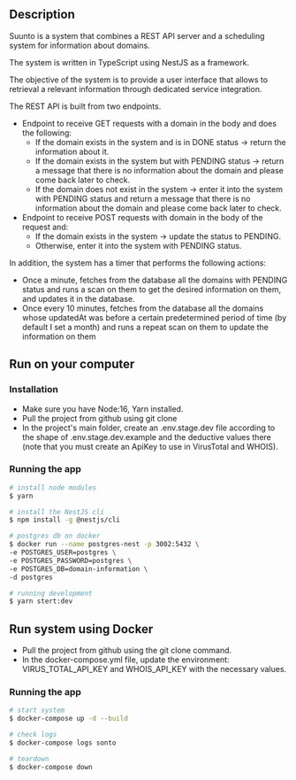 ## Description

Suunto is a system that combines a REST API server and a scheduling system for information about domains.

The system is written in TypeScript using NestJS as a framework.

The objective of the system is to provide a user interface that allows to retrieval a relevant information through dedicated service integration.

The REST API is built from two endpoints.
- Endpoint to receive GET requests with a domain in the body and does the following:
  - If the domain exists in the system and is in DONE status -> return the information about it.
  - If the domain exists in the system but with PENDING status -> return a message that there is no information about the domain and please come back later to check.
  - If the domain does not exist in the system -> enter it into the system with PENDING status and return a message that there is no information about the domain and please come back later to check.
- Endpoint to receive POST requests with domain in the body of the request and:
  - If the domain exists in the system -> update the status to PENDING.
  - Otherwise, enter it into the system with PENDING status.

In addition, the system has a timer that performs the following actions:
- Once a minute, fetches from the database all the domains with PENDING status and runs a scan on them to get the desired information on them, and updates it in the database.
- Once every 10 minutes, fetches from the database all the domains whose updatedAt was before a certain predetermined period of time (by default I set a month) and runs a repeat scan on them to update the information on them

## Run on your computer

### Installation
- Make sure you have Node:16, Yarn installed.
- Pull the project from github using git clone
- In the project's main folder, create an .env.stage.dev file according to the shape of .env.stage.dev.example and the deductive values ​​there (note that you must create an ApiKey to use in VirusTotal and WHOIS).
### Running the app
``` bash
# install node modules
$ yarn

# install the NestJS cli
$ npm install -g @nestjs/cli

# postgres db on docker
$ docker run --name postgres-nest -p 3002:5432 \
-e POSTGRES_USER=postgres \
-e POSTGRES_PASSWORD=postgres \
-e POSTGRES_DB=domain-information \
-d postgres

# running development
$ yarn stert:dev
```

## Run system using Docker
- Pull the project from github using the git clone command.
- In the docker-compose.yml file, update the environment: VIRUS_TOTAL_API_KEY and WHOIS_API_KEY with the    necessary values.
### Running the app
``` bash
# start system
$ docker-compose up -d --build

# check logs
$ docker-compose logs sonto

# teardown
$ docker-compose down
```


  